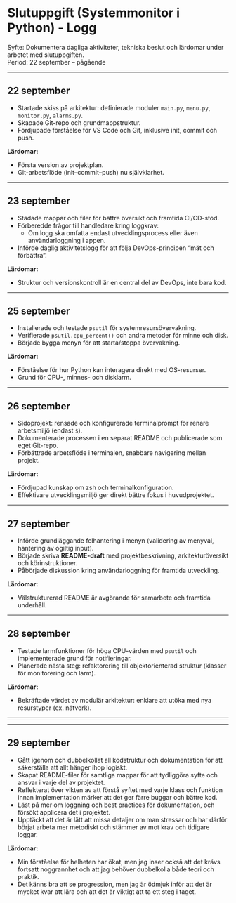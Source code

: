 # Slutuppgift (Systemmonitor i Python) - Logg

Syfte: Dokumentera dagliga aktiviteter, tekniska beslut och lärdomar under arbetet med slutuppgiften.  
Period: 22 september – pågående

---

## 22 september
- Startade skiss på arkitektur: definierade moduler `main.py`, `menu.py`, `monitor.py`, `alarms.py`.
- Skapade Git-repo och grundmappstruktur.
- Fördjupade förståelse för VS Code och Git, inklusive init, commit och push.

**Lärdomar:**  
- Första version av projektplan.  
- Git-arbetsflöde (init–commit–push) nu självklarhet.

---

## 23 september
- Städade mappar och filer för bättre översikt och framtida CI/CD-stöd.
- Förberedde frågor till handledare kring loggkrav:  
  - Om logg ska omfatta endast utvecklingsprocess eller även användarloggning i appen.
- Införde daglig aktivitetslogg för att följa DevOps-principen “mät och förbättra”.

**Lärdomar:**  
- Struktur och versionskontroll är en central del av DevOps, inte bara kod.

---

## 25 september
- Installerade och testade `psutil` för systemresursövervakning.  
- Verifierade `psutil.cpu_percent()` och andra metoder för minne och disk.
- Började bygga menyn för att starta/stoppa övervakning.

**Lärdomar:**  
- Förståelse för hur Python kan interagera direkt med OS-resurser.  
- Grund för CPU-, minnes- och disklarm.

---

## 26 september
- Sidoprojekt: rensade och konfigurerade terminalprompt för renare arbetsmiljö (endast `$`).  
- Dokumenterade processen i en separat README och publicerade som eget Git-repo.
- Förbättrade arbetsflöde i terminalen, snabbare navigering mellan projekt.

**Lärdomar:**  
- Fördjupad kunskap om zsh och terminalkonfiguration.  
- Effektivare utvecklingsmiljö ger direkt bättre fokus i huvudprojektet.

---

## 27 september
- Införde grundläggande felhantering i menyn (validering av menyval, hantering av ogiltig input).
- Började skriva **README-draft** med projektbeskrivning, arkitekturöversikt och körinstruktioner.
- Påbörjade diskussion kring användarloggning för framtida utveckling.

**Lärdomar:**  
- Välstrukturerad README är avgörande för samarbete och framtida underhåll.

---

## 28 september
- Testade larmfunktioner för höga CPU-värden med `psutil` och implementerade grund för notifieringar.  
- Planerade nästa steg: refaktorering till objektorienterad struktur (klasser för monitorering och larm).

**Lärdomar:**  
- Bekräftade värdet av modulär arkitektur: enklare att utöka med nya resurstyper (ex. nätverk).

---


---

## 29 september
- Gått igenom och dubbelkollat all kodstruktur och dokumentation för att säkerställa att allt hänger ihop logiskt.
- Skapat README-filer för samtliga mappar för att tydliggöra syfte och ansvar i varje del av projektet.
- Reflekterat över vikten av att förstå syftet med varje klass och funktion innan implementation märker att det ger färre buggar och bättre kod.
- Läst på mer om loggning och best practices för dokumentation, och försökt applicera det i projektet.
- Upptäckt att det är lätt att missa detaljer om man stressar och har därför börjat arbeta mer metodiskt och stämmer av mot krav och tidigare loggar.

**Lärdomar:**
- Min förståelse för helheten har ökat, men jag inser också att det krävs fortsatt noggrannhet och att jag behöver dubbelkolla både teori och praktik.
- Det känns bra att se progression, men jag är ödmjuk inför att det är mycket kvar att lära och att det är viktigt att ta ett steg i taget.
